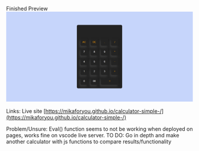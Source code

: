 Finished Preview
![](calculator.png)

Links:
Live site
[https://mikaforyou.github.io/calculator-simple-/](https://mikaforyou.github.io/calculator-simple-/)

Problem/Unsure:
Eval() function seems to not be working when deployed on pages, works fine on vscode live server.
TO DO:
Go in depth and make another calculator with js functions to compare results/functionality
